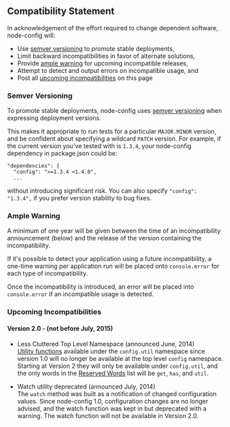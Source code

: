 ## Compatibility Statement

In acknowledgement of the effort required to change dependent software, node-config will:

* Use [semver versioning](https://github.com/lorenwest/node-config/wiki/Future-Compatibility#semver-versioning) to promote stable deployments,
* Limit backward incompatibilities in favor of alternate solutions,
* Provide [ample warning](https://github.com/lorenwest/node-config/wiki/Future-Compatibility#ample-warning) for upcoming incompatible releases,
* Attempt to detect and output errors on incompatible usage, and 
* Post all [upcoming incompatibilities](https://github.com/lorenwest/node-config/wiki/Future-Compatibility#upcoming-incompatibilities) on this page

### Semver Versioning

To promote stable deployments, node-config uses [semver versioning](http://semver.org/) when expressing deployment versions.

This makes it appropriate to run tests for a particular `MAJOR.MINOR` version, and be confident about specifying a wildcard `PATCH` version.  For example, if the current version you've tested with is `1.3.4`, your node-config dependency in package.json could be:
```
"dependencies": {
  "config": ">=1.3.4 <1.4.0",
  ...
```
without introducing significant risk.  You can also specify `"config": "1.3.4",` if you prefer version stability to bug fixes.

### Ample Warning

A minimum of one year will be given between the time of an incompatibility announcement (below) and the release of the version containing the incompatibility.

If it's possible to detect your application using a future incompatibility, a one-time warning per application run will be placed onto ```console.error``` for each type of incompatibility.

Once the incompatibility is introduced, an error will be placed into `console.error` if an incompatible usage is detected.

### Upcoming Incompatibilities

#### Version 2.0 - (not before July, 2015)

* Less Cluttered Top Level Namespace (announced June, 2014)<br>[Utility functions](https://github.com/lorenwest/node-config/wiki/Using-Config-Utilities) available under the `config.util` namespace since version 1.0 will no longer be available at the top level `config` namespace.  Starting at Version 2 they will only be available under `config.util`, and the only words in the [Reserved Words](https://github.com/lorenwest/node-config/wiki/Reserved-Words) list will be `get`, `has`, and `util`.

* Watch utility deprecated (announced July, 2014)<br>
The `watch` method was built as a notification of changed configuration values.  Since node-config 1.0, configuration changes are no longer advised, and the watch function was kept in but deprecated with a warning.  The watch function will not be available in Version 2.0.